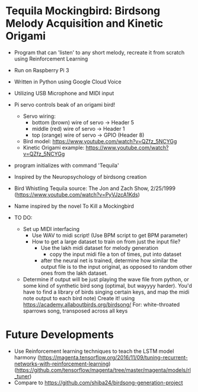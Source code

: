 # Tequila Mockingbird: Birdsong Melody Acquisition and Kinetic Origami
- Program that can 'listen' to any short melody, recreate it from scratch using Reinforcement Learning
- Run on Raspberry Pi 3
- Written in Python using Google Cloud Voice
- Utilizing USB Microphone and MIDI input
- Pi servo controls beak of an origami bird!
	- Servo wiring:
		- bottom (brown) wire of servo -> Header 5 
		- middle (red) wire of servo -> Header 1
		- top (orange) wire of servo -> GPIO (Header 8) 
	- Bird model: https://www.youtube.com/watch?v=QZfz_5NCYGg
	- Kinetic Origami example: https://www.youtube.com/watch?v=QZfz_5NCYGg
- program initializes with command 'Tequila'
- Inspired by the Neuropsychology of birdsong creation
- Bird Whistling Tequila source: The Jon and Zach Show, 2/25/1999 (https://www.youtube.com/watch?v=PyVJzcA1Kds)
- Name inspired by the novel To Kill a Mockingbird

- TO DO:
  - Set up MIDI interfacing
  	- Use WAV to midi script! (Use BPM script to get BPM parameter)
  	- How to get a large dataset to train on from just the input file? 
      - Use the lakh midi dataset for melody generation
  		- copy the input midi file a ton of times, put into dataset
      - after the neural net is trained, determine how similar the output file is to the input original, as opposed to random other ones from the lakh dataset. 
  - Determine if output will be just playing the wave file from python, or some kind of synthetic bird song (optimal, but wayyyy harder).
     You'd have to find a library of birds singing certain keys, and map the midi note output to each bird note)
     Create it! using https://academy.allaboutbirds.org/birdsong/
     For:
      white-throated sparrows song, transposed across all keys

# Future Developments
 - Use Reinforcement learning techniques to teach the LSTM model harmony (https://magenta.tensorflow.org/2016/11/09/tuning-recurrent-networks-with-reinforcement-learning) (https://github.com/tensorflow/magenta/tree/master/magenta/models/rl_tuner)
 - Compare to https://github.com/shiba24/birdsong-generation-project


